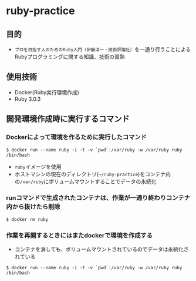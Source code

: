 # ruby-practice

## 目的
- `プロを目指す人のためのRuby入門（伊藤淳一・技術評論社）`を一通り行うことによるRubyプログラミングに関する知識、技術の習熟

## 使用技術
- Docker(Ruby実行環境作成)
- Ruby 3.0.3

## 開発環境作成時に実行するコマンド
### Dockerによって環境を作るために実行したコマンド

```
$ docker run --name ruby -i -t -v `pwd`:/var/ruby -w /var/ruby ruby /bin/bash
```

- `ruby`イメージを使用
- ホストマシンの現在のディレクトリ(`~/ruby-practice`)をコンテナ内の`/var/ruby`にボリュームマウントすることでデータの永続化

### runコマンドで生成されたコンテナは、作業が一通り終わりコンテナ内から抜けたら削除
```
$ docker rm ruby
```

### 作業を再開するときにはまたdockerで環境を作成する
- コンテナを消しても、ボリュームマウントされているのでデータは永続化されている

```
$ docker run --name ruby -i -t -v `pwd`:/var/ruby -w /var/ruby ruby /bin/bash
```
